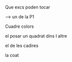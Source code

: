 
Que excs poden tocar


--> un de la P1



Cuadre colors

el posar un quadrat dins l altre

el de les cadires

la coat

